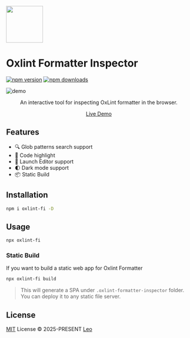 <img src="https://oxlint-formatter-inspector.vercel.app/favicon.svg" width="100" height="100"><br>

# Oxlint Formatter Inspector

[![npm version][npm-version-src]][npm-version-href]
[![npm downloads][npm-downloads-src]][npm-downloads-href]

![demo](https://static.yuy1n.io/oxlint-fi.png)

<p align='center'>
An interactive tool for inspecting OxLint formatter in the browser.
</p>

<p align='center'>
  <a target='_blank' href='https://oxlint-formatter-inspector.vercel.app/'>
    Live Demo
  </a>
</p>

## Features

- 🔍 Glob patterns search support
- 🌈 Code highlight
- 🚀 Launch Editor support
- 🌓 Dark mode support
- 📦 Static Build

## Installation

```bash
npm i oxlint-fi -D
```

## Usage

```bash
npx oxlint-fi
```

### Static Build

If you want to build a static web app for Oxlint Formatter

```bash
npx oxlint-fi build
```

> This will generate a SPA under `.oxlint-formatter-inspector` folder. You can deploy it to any static file server.

## License

[MIT](./LICENSE) License © 2025-PRESENT [Leo](https://github.com/yuyinws)

<!-- Badges -->

[npm-version-src]: https://img.shields.io/npm/v/oxlint-fi?style=flat&colorA=080f12&colorB=1fa669
[npm-version-href]: https://npmjs.com/package/oxlint-fi
[npm-downloads-src]: https://img.shields.io/npm/dm/oxlint-fi?style=flat&colorA=080f12&colorB=1fa669
[npm-downloads-href]: https://npmjs.com/package/oxlint-fi
[license-src]: https://img.shields.io/github/license/yuyinws/oxlint-formatter-inspector.svg?style=flat&colorA=080f12&colorB=1fa669
[license-href]: https://github.com/yuyinws/oxlint-formatter-inspector/blob/main/LICENSE
